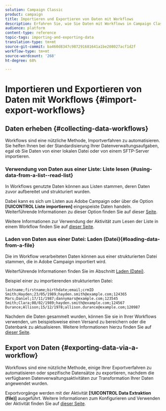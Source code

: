 ```yaml
---
solution: Campaign Classic
product: campaign
title: Importieren und Exportieren von Daten mit Workflows
description: Erfahren Sie, wie Sie Daten mit Workflows in Campaign Classic importieren und exportieren.
audience: platform
content-type: reference
topic-tags: importing-and-exporting-data
translation-type: tm+mt
source-git-commit: ba460d8347c987291681641a1be208027acf1d2f
workflow-type: tm+mt
source-wordcount: '268'
ht-degree: 68%

---
```



# Importieren und Exportieren von Daten mit Workflows {#import-export-workflows}

## Daten erheben {#collecting-data-workflows}

Workflows sind eine nützliche Methode, Importverfahren zu automatisieren. Sie helfen Ihnen bei der Standardisierung Ihrer Datenverwaltungsaufgaben, egal ob Sie Daten von einer lokalen Datei oder von einem SFTP-Server importieren.

### Verwendung von Daten aus einer Liste: Liste lesen {#using-data-from-a-list--read-list}

In Workflows genutzte Daten können aus Listen stammen, deren Daten zuvor aufbereitet und strukturiert wurden.

Dabei kann es sich um Listen aus Adobe Campaign oder über die Option **[!UICONTROL Liste importieren]** eingespeiste Daten handeln. Weiterführende Informationen zu dieser Option finden Sie auf dieser [Seite](../../platform/using/about-generic-imports-exports.md).

Weitere Informationen zur Verwendung der Aktivität zum Lesen der Liste in einem Workflow finden Sie auf [dieser Seite](../../workflow/using/read-list.md).

### Laden von Daten aus einer Datei: Laden (Datei){#loading-data-from-a-file}

Die im Workflow verarbeiteten Daten können aus einer strukturierten Datei stammen, die in Adobe Campaign importiert wird.

Weiterführende Informationen finden Sie im Abschnitt [Laden (Datei)](../../workflow/using/data-loading--file-.md).

Beispiel einer zu importierenden strukturierten Datei:

```
lastname;firstname;birthdate;email;crmID
Smith;Hayden;23/05/1989;hayden.smith@example.com;124365
Mars;Daniel;17/11/1987;dannymars@example.com;123545
Smith;Clara;08/02/1989;hayden.smith@example.com;124567
Durance;Allison;15/12/1978;allison.durance@example.com;120987
```

Nachdem die Daten gesammelt wurden, können Sie sie in Ihrer Workflows verwenden, um beispielsweise einen Versand zu bereichern oder die Datenbank zu aktualisieren. Weitere Informationen hierzu finden Sie auf [dieser Seite](../../workflow/using/how-to-use-workflow-data.md).

## Export von Daten {#exporting-data-via-a-workflow}

Workflows sind eine nützliche Methode, einige Ihrer Exportverfahren zu automatisieren oder spezifische Datensätze zu exportieren, nachdem die verfügbaren Datenverwaltungsaktivitäten zur Transformation Ihrer Daten angewendet wurden.

Exportvorgänge werden mit der Aktivität **[!UICONTROL Data Extraktion (file)]** ausgeführt. Weitere Informationen zum Konfigurieren und Verwenden der Aktivität finden Sie auf [dieser Seite](../../workflow/using/extraction--file-.md).
